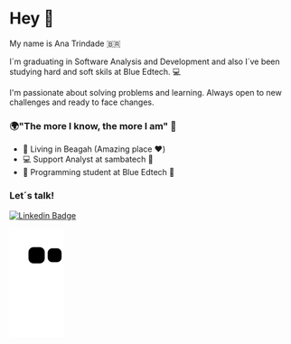 # Hey  👋

My name is Ana Trindade 🇧🇷

I´m graduating in Software Analysis and Development and also I´ve been studying hard and soft skils at Blue Edtech.   💻

I'm passionate about solving problems and learning. Always open to new challenges and ready to face changes.

### 🌍"The more I know, the more I am" 🧠

-   📍  Living in Beagah (Amazing place ❤️)
-   💻   Support Analyst at sambatech  🐝
-   🌈  Programming student at Blue Edtech 💙

### Let´s talk! 
[![Linkedin Badge](https://img.shields.io/badge/-LinkedIn-blue?style=flat-square&logo=Linkedin&logoColor=white&link=https://https://www.linkedin.com/in/ana-santanazt/)](https://www.linkedin.com/in/ana-santanazt/)

![Snake animation](https://github.com/rafaballerini/rafaballerini/blob/output/github-contribution-grid-snake.svg)
